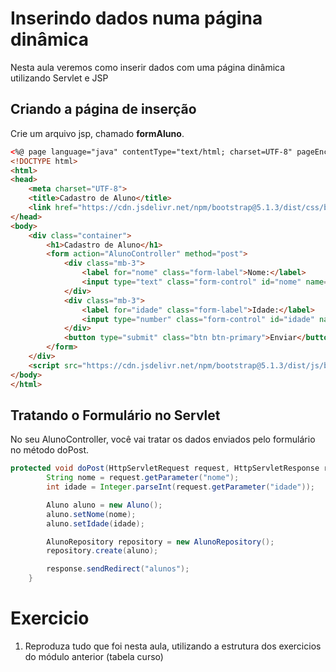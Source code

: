 # Inserindo dados numa página dinâmica
Nesta aula veremos como inserir dados com uma página dinâmica utilizando Servlet e JSP

## Criando a página de inserção
Crie um arquivo jsp, chamado **formAluno**.
```html
<%@ page language="java" contentType="text/html; charset=UTF-8" pageEncoding="UTF-8"%>
<!DOCTYPE html>
<html>
<head>
    <meta charset="UTF-8">
    <title>Cadastro de Aluno</title>
    <link href="https://cdn.jsdelivr.net/npm/bootstrap@5.1.3/dist/css/bootstrap.min.css" rel="stylesheet">
</head>
<body>
    <div class="container">
        <h1>Cadastro de Aluno</h1>
        <form action="AlunoController" method="post">
            <div class="mb-3">
                <label for="nome" class="form-label">Nome:</label>
                <input type="text" class="form-control" id="nome" name="nome" required>
            </div>
            <div class="mb-3">
                <label for="idade" class="form-label">Idade:</label>
                <input type="number" class="form-control" id="idade" name="idade" required>
            </div>
            <button type="submit" class="btn btn-primary">Enviar</button>
        </form>
    </div>
    <script src="https://cdn.jsdelivr.net/npm/bootstrap@5.1.3/dist/js/bootstrap.bundle.min.js"></script>
</body>
</html>
```

## Tratando o Formulário no Servlet
No seu AlunoController, você vai tratar os dados enviados pelo formulário no método doPost.

```java
protected void doPost(HttpServletRequest request, HttpServletResponse response) throws ServletException, IOException {
        String nome = request.getParameter("nome");
        int idade = Integer.parseInt(request.getParameter("idade"));

        Aluno aluno = new Aluno();
        aluno.setNome(nome);
        aluno.setIdade(idade);

        AlunoRepository repository = new AlunoRepository();
        repository.create(aluno);

        response.sendRedirect("alunos");
    }
```

# Exercicio
1. Reproduza tudo que foi nesta aula, utilizando a estrutura dos exercicios do módulo anterior (tabela curso)